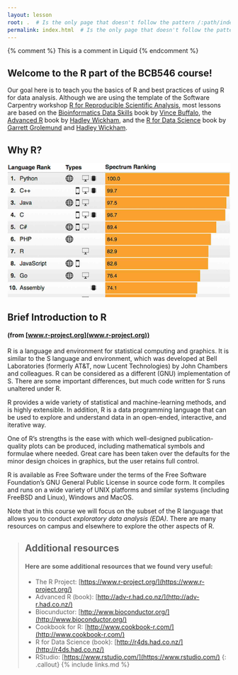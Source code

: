 ```yaml
---
layout: lesson
root: .  # Is the only page that doesn't follow the pattern /:path/index.html
permalink: index.html  # Is the only page that doesn't follow the pattern /:path/index.html
---
```

<!-- this is an html comment -->
{% comment %} This is a comment in Liquid {% endcomment %}

## Welcome to the R part of the BCB546 course!

Our goal here is to teach you the basics of R and best practices of using R for data analysis. 
Although we are using the template of the Software Carpentry workshop 
[R for Reproducible Scientific Analysis](http://swcarpentry.github.io/r-novice-gapminder/), most 
lessons are based on the [Bioinformatics Data Skills](http://shop.oreilly.com/product/0636920030157.do) 
book by [Vince Buffalo](https://github.com/vsbuffalo), the [Advanced R](http://adv-r.had.co.nz/) book 
by [Hadley Wickham](http://hadley.nz/), and the [R for Data Science](http://r4ds.had.co.nz/) book by 
[Garrett Grolemund](https://github.com/garrettgman) and [Hadley Wickham](http://hadley.nz/).

## Why R?

![IEEE Spectrum ranking](./img/ranking18.png)

## Brief Introduction to R 
#### (from [www.r-project.org](www.r-project.org))

R is a language and environment for statistical computing and graphics. It is similar 
to the S language and environment, which was developed at Bell Laboratories (formerly AT&T, now Lucent Technologies) 
by John Chambers and colleagues. R can be considered as a different (GNU) implementation of S. There are some important 
differences, but much code written for S runs unaltered under R.

R provides a wide variety of statistical and machine-learning methods, and is highly extensible. 
In addition, R is a data programming language that can be used to explore and understand data 
in an open-ended, interactive, and iterative way. 

One of R’s strengths is the ease with which well-designed publication-quality plots can be produced, 
including mathematical symbols and formulae where needed. Great care has been taken over the defaults 
for the minor design choices in graphics, but the user retains full control.

R is available as Free Software under the terms of the Free Software Foundation’s GNU General Public 
License in source code form. It compiles and runs on a wide variety of UNIX platforms and similar 
systems (including FreeBSD and Linux), Windows and MacOS.

Note that in this course we will focus on the subset of the R language that allows you 
to conduct _exploratory data analysis (EDA)_. There are many resources on campus and elsewhere 
to explore the other aspects of R.

> ## Additional resources  
>
> #### Here are some additional resources that we found very useful:  
>
> * The R Project: [https://www.r-project.org/](https://www.r-project.org/)
> * Advanced R (book): [http://adv-r.had.co.nz/](http://adv-r.had.co.nz/)
> * Biocunductor: [http://www.bioconductor.org/](http://www.bioconductor.org/)
> * Cookbook for R: [http://www.cookbook-r.com/](http://www.cookbook-r.com/)
> * R for Data Science (book): [http://r4ds.had.co.nz/](http://r4ds.had.co.nz/)
> * RStudio: [https://www.rstudio.com/](https://www.rstudio.com/)
{: .callout}
{% include links.md %}

